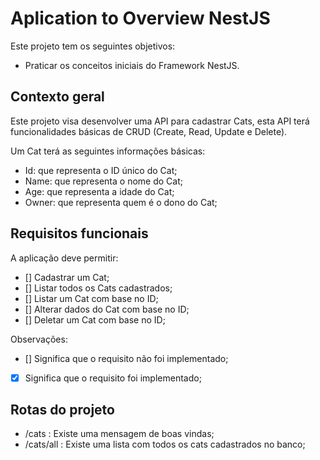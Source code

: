 # Aplication to Overview NestJS

Este projeto tem os seguintes objetivos:

- Praticar os conceitos iniciais do Framework NestJS.

## Contexto geral

Este projeto visa desenvolver uma API para cadastrar Cats, esta API terá funcionalidades
básicas de CRUD (Create, Read, Update e Delete).

Um Cat terá as seguintes informações básicas:
- Id: que representa o ID único do Cat;
- Name: que representa o nome do Cat;
- Age: que representa a idade do Cat;
- Owner: que representa quem é o dono do Cat;

## Requisitos funcionais

A aplicação deve permitir:

- [] Cadastrar um Cat;
- [] Listar todos os Cats cadastrados;
- [] Listar um Cat com base no ID;
- [] Alterar dados do Cat com base no ID;
- [] Deletar um Cat com base no ID;

Observações:
- [] Significa que o requisito não foi implementado;
- [X] Significa que o requisito foi implementado;


## Rotas do projeto
- /cats : Existe uma mensagem de boas vindas;
- /cats/all : Existe uma lista com todos os cats cadastrados no banco;
